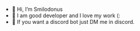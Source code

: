 - 👋 Hi, I’m Smilodonus
- 🔨 I am good developer and I love my work (:
- 🤖 If you want a discord bot just DM me in discord.
